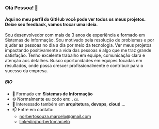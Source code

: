 ### Olá Pessoa! 👋

#### Aqui no meu perfil do GitHub você pode ver todos os meus projetos. Deixe seu feedback, vamos trocar uma ideia.

Sou desenvolvedor com mais de 3 anos de experiência e formado em Sistemas de Informação. Sou motivado pela resolução de problemas e por ajudar as pessoas no dia a dia por meio da tecnologia. Ver meus projetos impactando positivamente a vida das pessoas é algo que me traz grande satisfação. Tenho excelente trabalho em equipe, comunicação clara e atenção aos detalhes. Busco oportunidades em equipes focadas em resultados, onde possa crescer profissionalmente e contribuir para o sucesso da empresa.

##### BIO
- 🏢 Formado em **Sistemas de Informação**
- ⚙️ Normalmente eu codo em: `.cs`.
- 💬 Interessado também em **arquitetura**, **devops**, **cloud** ...
- 📫 Entre em contato: 
  - [ norbertosouza.marcelo@gmail.com](norbertosouza.marcelo@gmail.com)
  - [linkedin/norbertomarcelo](https://www.linkedin.com/in/norbertomarcelo/)
